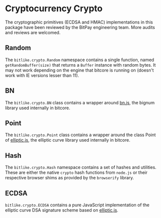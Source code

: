 # Cryptocurrency Crypto

The cryptographic primitives (ECDSA and HMAC) implementations in this package have been reviewed by the BitPay engineering team. More audits and reviews are welcomed.

## Random

The `bitlike.crypto.Random` namespace contains a single function, named `getRandomBuffer(size)` that returns a `Buffer` instance with random bytes. It may not work depending on the engine that bitcore is running on (doesn't work with IE versions lesser than 11).

## BN

The `bitlike.crypto.BN` class contains a wrapper around [bn.js](https://github.com/indutny/bn.js), the bignum library used internally in bitcore.

## Point

The `bitlike.crypto.Point` class contains a wrapper around the class Point of [elliptic.js](https://github.com/indutny/elliptic), the elliptic curve library used internally in bitcore.

## Hash

The `bitlike.crypto.Hash` namespace contains a set of hashes and utilities. These are either the native `crypto` hash functions from `node.js` or their respective browser shims as provided by the `browserify` library.

## ECDSA

`bitlike.crypto.ECDSA` contains a pure JavaScript implementation of the elliptic curve DSA signature scheme based on [elliptic.js](https://github.com/indutny/elliptic).
